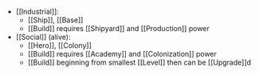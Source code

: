 - [[Industrial]]:
	- [[Ship]], [[Base]]
	- [[Build]] requires [[Shipyard]] and [[Production]] power
- [[Social]] (alive):
	- [[Hero]], [[Colony]]
	- [[Build]] requires [[Academy]] and [[Colonization]] power
	- [[Build]] beginning from smallest [[Level]] then can be [[Upgrade]]d

